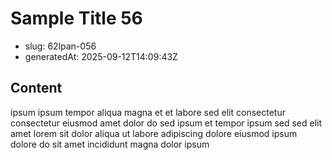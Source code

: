 # Sample Title 56

- slug: 62lpan-056
- generatedAt: 2025-09-12T14:09:43Z

## Content
ipsum ipsum tempor aliqua magna et et labore sed elit consectetur consectetur eiusmod amet dolor do sed ipsum et tempor ipsum sed sed elit amet lorem sit dolor aliqua ut labore adipiscing dolore eiusmod ipsum dolore do sit amet incididunt magna dolor ipsum
